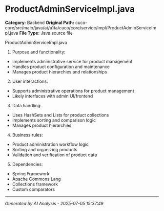 # ProductAdminServiceImpl.java

**Category:** Backend
**Original Path:** cuco-core/src/main/java/at/a1ta/cuco/core/service/impl/ProductAdminServiceImpl.java
**File Type:** Java source file

ProductAdminServiceImpl.java
1. Purpose and functionality:
- Implements administrative service for product management
- Handles product configuration and maintenance
- Manages product hierarchies and relationships

2. User interactions:
- Supports administrative operations for product management
- Likely interfaces with admin UI/frontend

3. Data handling:
- Uses HashSets and Lists for product collections
- Implements sorting and comparison logic
- Manages product hierarchies

4. Business rules:
- Product administration workflow logic
- Sorting and organizing products
- Validation and verification of product data

5. Dependencies:
- Spring Framework
- Apache Commons Lang
- Collections framework
- Custom comparators

---
*Generated by AI Analysis - 2025-07-05 15:37:49*
